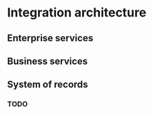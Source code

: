 # Integration architecture


## Enterprise services

## Business services

## System of records

### TODO
